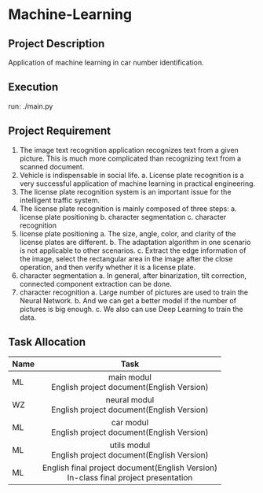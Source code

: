 # Machine-Learning
## Project Description
Application of machine learning in car number identification.

## 	Execution
run: ./main.py

## Project Requirement
1.	The image text recognition application recognizes text from a given picture. This is much more complicated than recognizing text from a scanned document.
2.	Vehicle is indispensable in social life.
a.	License plate recognition is a very successful application of machine learning in practical engineering.
3.	The license plate recognition system is an important issue for the intelligent traffic system.
4.	The license plate recognition is mainly composed of three steps:
a.	license plate positioning
b.	character segmentation 
c.	character recognition
5.	license plate positioning
a.	The size, angle, color, and clarity of the license plates are different.
b.	The adaptation algorithm in one scenario is not applicable to other scenarios.
c.	Extract the edge information of the image, select the rectangular area in the image after the close operation, and then verify whether it is a license plate.
6.	character segmentation
a.	In general, after binarization, tilt correction, connected component extraction can be done.
7.	character recognition
a.	Large number of pictures are used to train the Neural Network.
b.	And we can get a better model if the number of pictures is big enough.
c.	We also can use Deep Learning to train the data.

## Task Allocation

|Name|Task|
|--|:--:|
|ML|main modul<br> English project document(English Version)|
|WZ|neural modul<br> English project document(English Version)|
|ML|car modul<br> English project document(English Version)|
|ML|utils modul<br> English project document(English Version)|
|ML|English final project document(English Version)<br> In-class final project presentation|
